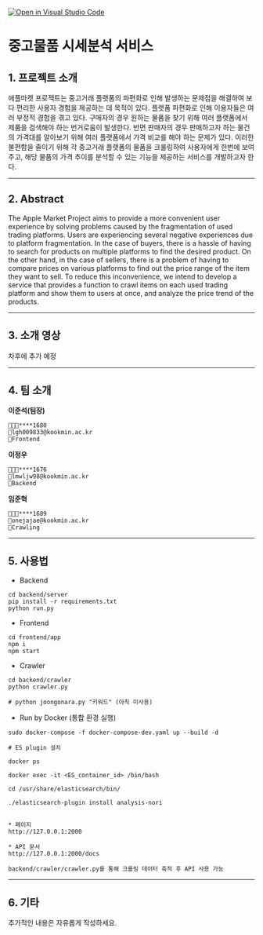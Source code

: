 [![Open in Visual Studio Code](https://classroom.github.com/assets/open-in-vscode-f059dc9a6f8d3a56e377f745f24479a46679e63a5d9fe6f495e02850cd0d8118.svg)](https://classroom.github.com/online_ide?assignment_repo_id=7073047&assignment_repo_type=AssignmentRepo)

# 중고물품 시세분석 서비스

## 1. 프로젝트 소개

애플마켓 프로젝트는 중고거래 플랫폼의 파편화로 인해 발생하는 문제점을 해결하여 보다 편리한 사용자 경험을 제공하는 데 목적이 있다. 플랫폼 파편화로 인해 이용자들은 여러 부정적 경험을 겪고 있다. 구매자의 경우 원하는 물품을 찾기 위해 여러 플랫폼에서 제품을 검색해야 하는 번거로움이 발생한다. 반면 판매자의 경우 판매하고자 하는 물건의 가격대를 알아보기 위해 여러 플랫폼에서 가격 비교를 해야 하는 문제가 있다.
이러한 불편함을 줄이기 위해 각 중고거래 플랫폼의 물품을 크롤링하여 사용자에게 한번에 보여주고, 해당 물품의 가격 추이를 분석할 수 있는 기능을 제공하는 서비스를 개발하고자 한다.

---

## 2. Abstract

The Apple Market Project aims to provide a more convenient user experience by solving problems caused by the fragmentation of used trading platforms. Users are experiencing several negative experiences due to platform fragmentation. In the case of buyers, there is a hassle of having to search for products on multiple platforms to find the desired product. On the other hand, in the case of sellers, there is a problem of having to compare prices on various platforms to find out the price range of the item they want to sell.
To reduce this inconvenience, we intend to develop a service that provides a function to crawl items on each used trading platform and show them to users at once, and analyze the price trend of the products.

---

## 3. 소개 영상

차후에 추가 예정

---

## 4. 팀 소개

**이준석(팀장)**

```
👨🏻‍💻****1680
📧lgh009833@kookmin.ac.kr
🔨Frontend
```

**이정우**

```
👨🏻‍💻****1676
📧lmwljw98@kookmin.ac.kr
🔨Backend
```

**임준혁**

```
👨🏻‍💻****1689
📧onejajae@kookmin.ac.kr
🔨Crawling
```

---

## 5. 사용법

-   Backend

```
cd backend/server
pip install -r requirements.txt
python run.py
```

-   Frontend

```
cd frontend/app
npm i
npm start
```

-   Crawler

```
cd backend/crawler
python crawler.py

# python joongonara.py "키워드" (아직 미사용)
```

-   Run by Docker (통합 환경 실행)

```
sudo docker-compose -f docker-compose-dev.yaml up --build -d

# ES plugin 설치

docker ps

docker exec -it <ES_container_id> /bin/bash

cd /usr/share/elasticsearch/bin/

./elasticsearch-plugin install analysis-nori


* 페이지
http://127.0.0.1:2000

* API 문서
http://127.0.0.1:2000/docs

backend/crawler/crawler.py를 통해 크롤링 데이터 축적 후 API 사용 가능
```

---

## 6. 기타

추가적인 내용은 자유롭게 작성하세요.

```

```
